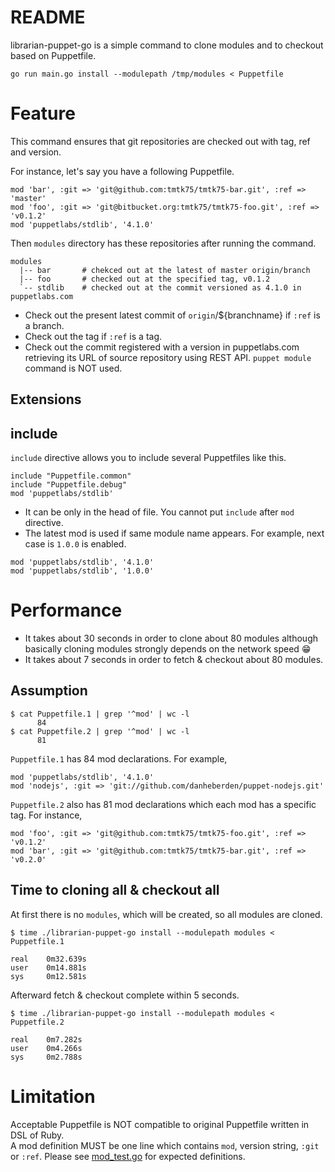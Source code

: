 # README
librarian-puppet-go is a simple command to clone modules and to checkout based on Puppetfile.

```
go run main.go install --modulepath /tmp/modules < Puppetfile
```

# Feature
This command ensures that git repositories are checked out with tag, ref and version.

For instance, let's say you have a following Puppetfile.
```
mod 'bar', :git => 'git@github.com:tmtk75/tmtk75-bar.git', :ref => 'master'
mod 'foo', :git => 'git@bitbucket.org:tmtk75/tmtk75-foo.git', :ref => 'v0.1.2'
mod 'puppetlabs/stdlib', '4.1.0'
```

Then `modules` directory has these repositories after running the command.
```
modules
  |-- bar       # chekced out at the latest of master origin/branch
  |-- foo       # checked out at the specified tag, v0.1.2
  `-- stdlib    # checked out at the commit versioned as 4.1.0 in puppetlabs.com
```

* Check out the present latest commit of `origin`/${branchname} if `:ref` is a branch.
* Check out the tag if `:ref` is a tag.
* Check out the commit registered with a version in puppetlabs.com
  retrieving its URL of source repository using REST API. `puppet module` command is NOT used.

## Extensions
## include
`include` directive allows you to include several Puppetfiles like this.
```
include "Puppetfile.common"
include "Puppetfile.debug"
mod 'puppetlabs/stdlib'
```

- It can be only in the head of file. You cannot put `include` after `mod` directive.
- The latest mod is used if same module name appears. For example, next case is `1.0.0` is enabled.
```
mod 'puppetlabs/stdlib', '4.1.0'
mod 'puppetlabs/stdlib', '1.0.0'
```

# Performance
* It takes about 30 seconds in order to clone about 80 modules
  although basically cloning modules strongly depends on the network speed :grin:
* It takes about 7 seconds in order to fetch & checkout about 80 modules.

## Assumption
```
$ cat Puppetfile.1 | grep '^mod' | wc -l
      84
$ cat Puppetfile.2 | grep '^mod' | wc -l
      81
```
`Puppetfile.1` has 84 mod declarations.
For example,
```
mod 'puppetlabs/stdlib', '4.1.0'
mod 'nodejs', :git => 'git://github.com/danheberden/puppet-nodejs.git'
```

`Puppetfile.2` also has 81 mod declarations which each mod has a specific tag.
For instance,
```
mod 'foo', :git => 'git@github.com:tmtk75/tmtk75-foo.git', :ref => 'v0.1.2'
mod 'bar', :git => 'git@github.com:tmtk75/tmtk75-bar.git', :ref => 'v0.2.0'
```

## Time to cloning all & checkout all
At first there is no `modules`, which will be created,
so all modules are cloned.
```
$ time ./librarian-puppet-go install --modulepath modules < Puppetfile.1

real    0m32.639s
user    0m14.881s
sys     0m12.581s
```
Afterward fetch & checkout complete within 5 seconds.
```
$ time ./librarian-puppet-go install --modulepath modules < Puppetfile.2

real    0m7.282s
user    0m4.266s
sys     0m2.788s
```

# Limitation
Acceptable Puppetfile is NOT compatible to original Puppetfile written in DSL of Ruby.  
A mod definition MUST be one line which contains `mod`, version string, `:git` or `:ref`.
Please see [mod_test.go](./mod_test.go) for expected definitions.
